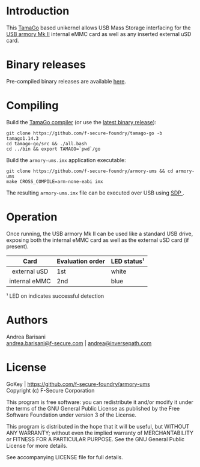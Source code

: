 Introduction
============

This [TamaGo](https://github.com/f-secure-foundry/tamago) based unikernel
allows USB Mass Storage interfacing for the [USB armory Mk II](https://github.com/f-secure-foundry/usbarmory/wiki)
internal eMMC card as well as any inserted external uSD card.

Binary releases
===============

Pre-compiled binary releases are available
[here](https://github.com/f-secure-foundry/armory-ums).

Compiling
=========

Build the [TamaGo compiler](https://github.com/f-secure-foundry/tamago-go)
(or use the [latest binary release](https://github.com/f-secure-foundry/tamago-go/releases/latest)):

```
git clone https://github.com/f-secure-foundry/tamago-go -b tamago1.14.3
cd tamago-go/src && ./all.bash
cd ../bin && export TAMAGO=`pwd`/go
```

Build the `armory-ums.imx` application executable:

```
git clone https://github.com/f-secure-foundry/armory-ums && cd armory-ums
make CROSS_COMPILE=arm-none-eabi imx
```

The resulting `armory-ums.imx` file can be executed over USB using
[SDP ](https://github.com/f-secure-foundry/usbarmory/wiki/Boot-Modes-(Mk-II)#serial-download-protocol-sdp).

Operation
=========

Once running, the USB armory Mk II can be used like a standard USB drive,
exposing both the internal eMMC card as well as the external uSD card (if
present).

| Card          | Evaluation order | LED status¹ |
|:-------------:|------------------|-------------|
| external uSD  | 1st              | white       |
| internal eMMC | 2nd              | blue        |

¹ LED on indicates successful detection

Authors
=======

Andrea Barisani  
andrea.barisani@f-secure.com | andrea@inversepath.com  

License
=======

GoKey | https://github.com/f-secure-foundry/armory-ums  
Copyright (c) F-Secure Corporation

This program is free software: you can redistribute it and/or modify it under
the terms of the GNU General Public License as published by the Free Software
Foundation under version 3 of the License.

This program is distributed in the hope that it will be useful, but WITHOUT ANY
WARRANTY; without even the implied warranty of MERCHANTABILITY or FITNESS FOR A
PARTICULAR PURPOSE. See the GNU General Public License for more details.

See accompanying LICENSE file for full details.
